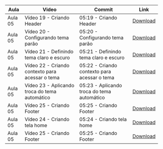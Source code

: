 Aula | Video | Commit | Link
------ | ------ | ------ | ------
Aula 05 | Vídeo 19 - Criando Header | 05:19 - Criando Header | [Download](https://github.com/treinaweb/treinaweb-MaterialUI-Temas/archive/10870227b70312dea300820aa3cbac49ae15599a.zip)
Aula 05 | Vídeo 20 - Configurando tema parão | 05:20 - Configurando tema parão | [Download](https://github.com/treinaweb/treinaweb-MaterialUI-Temas/archive/2ccc8137fcd8e8490549b5b21b9b5049a2f4f144.zip)
Aula 05 | Vídeo 21 - Definindo tema claro e escuro | 05:21 - Definindo tema claro e escuro | [Download](https://github.com/treinaweb/treinaweb-MaterialUI-Temas/archive/b571230a6f44d0323ca90c0a40f41a4ddc8f60ea.zip)
Aula 05 | Vídeo 22 - Criando contexto para acessar o tema | 05:22 - Criando contexto para acessar o tema | [Download](https://github.com/treinaweb/treinaweb-MaterialUI-Temas/archive/6b09fca0d3ceb1f19e20dfd03586e4f5891ce11d.zip)
Aula 05 | Vídeo 23 - Aplicando troca do tema automático | 05:23 - Aplicando troca do tema automático | [Download](https://github.com/treinaweb/treinaweb-MaterialUI-Temas/archive/8e915d42b2e4e09e61b4a9aa7a23f7c7b88adb46.zip)
Aula 05 | Vídeo 25 - Criando Footer | 05:25 - Criando Footer | [Download](https://github.com/treinaweb/treinaweb-MaterialUI-Temas/archive/d10e2fecbfbcbf696727ef94cd1b904d3f717357.zip)
Aula 05 | Vídeo 24 - Criando tela home | 05:24 - Criando tela home | [Download](https://github.com/treinaweb/treinaweb-MaterialUI-Temas/archive/5a3db3b86b600395d8113a577571d58481e6a96d.zip)
Aula 05 | Vídeo 25 - Criando Footer | 05:25 - Criando Footer | [Download](https://github.com/treinaweb/treinaweb-MaterialUI-Temas/archive/360281bbc4e74d26a3cb86abdd1973f8b4a2d24d.zip)
